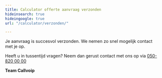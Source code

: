 ```yaml
---
title: Calculator offerte aanvraag verzonden
hideinsearch: true
hideingoogle: true
url: "/calculator/verzonden/"

---
```

Je aanvraag is succesvol verzonden. We nemen zo snel mogelijk contact met je op.

Heeft u in tussentijd vragen? Neem dan gerust contact met ons op via [050-820 00 00](tel:+31508200000)

**Team Callvoip**